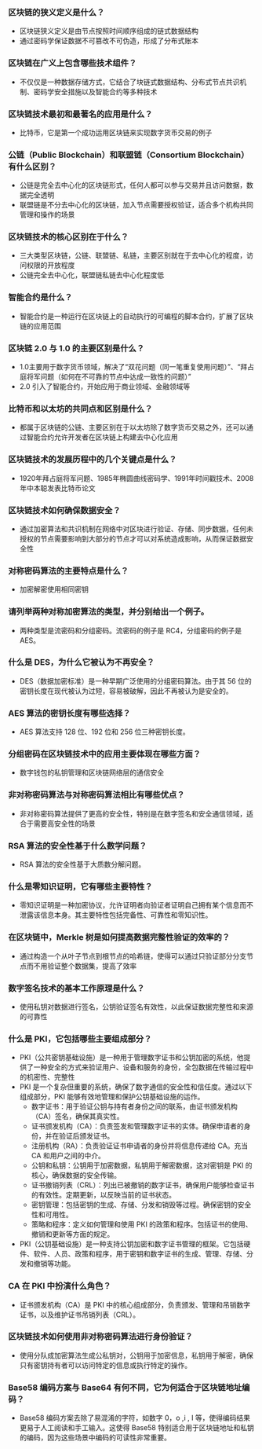 ### 区块链的狭义定义是什么？

- 区块链狭义定义是由节点按照时间顺序组成的链式数据结构
- 通过密码学保证数据不可篡改不可伪造，形成了分布式账本

### 区块链在广义上包含哪些技术组件？

- 不仅仅是一种数据存储方式，它结合了块链式数据结构、分布式节点共识机制、密码学安全措施以及智能合约等多种技术

### 区块链技术最初和最著名的应用是什么？

- 比特币，它是第一个成功运用区块链来实现数字货币交易的例子

### 公链（Public Blockchain）和联盟链（Consortium Blockchain）有什么区别？

- 公链是完全去中心化的区块链形式，任何人都可以参与交易并且访问数据，数据完全透明
- 联盟链是不分去中心化的区块链，加入节点需要授权验证，适合多个机构共同管理和操作的场景

### 区块链技术的核心区别在于什么？

- 三大类型区块链，公链、联盟链、私链，主要区别就在于去中心化的程度，访问权限的开放程度
- 公链完全去中心化，联盟链私链去中心化程度低

### 智能合约是什么？

- 智能合约是一种运行在区块链上的自动执行的可编程的脚本合约，扩展了区块链的应用范围

### 区块链 2.0 与 1.0 的主要区别是什么？

- 1.0主要用于数字货币领域，解决了“双花问题（同一笔重复使用问题）”、“拜占庭将军问题（如何在不可靠的节点中达成一致性的问题）”
- 2.0 引入了智能合约，开始应用于商业领域、金融领域等

### 比特币和以太坊的共同点和区别是什么？

- 都属于区块链的公链、主要区别在于以太坊除了数字货币交易之外，还可以通过智能合约允许开发者在区块链上构建去中心化应用

### 区块链技术的发展历程中的几个关键点是什么？

- 1920年拜占庭将军问题、1985年椭圆曲线密码学、1991年时间戳技术、2008年中本聪发表比特币论文

### 区块链技术如何确保数据安全？

- 通过加密算法和共识机制在网络中对区块进行验证、存储、同步数据，任何未授权的节点需要影响到大部分的节点才可以对系统造成影响，从而保证数据安全性

### **对称密码算法的主要特点是什么？**

- 加密解密使用相同密钥

### **请列举两种对称加密算法的类型，并分别给出一个例子。**

- 两种类型是流密码和分组密码。流密码的例子是 RC4，分组密码的例子是 AES。

### **什么是 DES，为什么它被认为不再安全？**

- DES（数据加密标准）是一种早期广泛使用的分组密码算法。由于其 56 位的密钥长度在现代被认为过短，容易被破解，因此不再被认为是安全的。

### **AES 算法的密钥长度有哪些选择？**

- AES 算法支持 128 位、192 位和 256 位三种密钥长度。

### **分组密码在区块链技术中的应用主要体现在哪些方面？**

- 数字钱包的私钥管理和区块链网络层的通信安全

### **非对称密码算法与对称密码算法相比有哪些优点？**

- 非对称密码算法提供了更高的安全性，特别是在数字签名和安全通信领域，适合于需要高安全性的场景

### **RSA 算法的安全性基于什么数学问题？**

- RSA 算法的安全性基于大质数分解问题。

### **什么是零知识证明，它有哪些主要特性？**

- 零知识证明是一种加密协议，允许证明者向验证者证明自己拥有某个信息而不泄露该信息本身。其主要特性包括完备性、可靠性和零知识性。

### **在区块链中，Merkle 树是如何提高数据完整性验证的效率的？**

- 通过构造一个从叶子节点到根节点的哈希链，使得可以通过只验证部分分支节点而不用验证整个数据集，提高了效率

### **数字签名技术的基本工作原理是什么？**

- 使用私钥对数据进行签名，公钥验证签名有效性，以此保证数据完整性和来源的可靠性

### **什么是 PKI，它包括哪些主要组成部分？**

- PKI（公共密钥基础设施）是一种用于管理数字证书和公钥加密的系统，他提供了一种安全的方式来验证用户、设备和服务的身份，全包数据在传输过程中的机密性、完整性
- PKI 是一个复杂但重要的系统，确保了数字通信的安全性和信任度。通过以下组成部分，PKI 能够有效地管理和保护公钥基础设施的运作。
  - 数字证书：用于验证公钥与持有者身份之间的联系，由证书颁发机构（CA）签名，确保其真实性。
  - 证书颁发机构（CA）：负责签发和管理数字证书的实体。确保申请者的身份，并在验证后颁发证书。
  - 注册机构（RA）：负责验证证书申请者的身份并将信息传递给 CA。充当 CA 和用户之间的中介。
  - 公钥和私钥：公钥用于加密数据，私钥用于解密数据，这对密钥是 PKI 的核心，确保数据的安全传输。
  - 证书撤销列表（CRL）：列出已被撤销的数字证书，确保用户能够检查证书的有效性。定期更新，以反映当前的证书状态。
  - 密钥管理：包括密钥的生成、存储、分发和销毁等过程。确保密钥的安全性和可用性。
  - 策略和程序：定义如何管理和使用 PKI 的政策和程序。包括证书的使用、撤销和更新等方面的规定。
- PKI（公钥基础设施）是一种支持公钥加密和数字证书管理的框架。它包括硬件、软件、人员、政策和程序，用于密钥和数字证书的生成、管理、存储、分发和撤销等功能。

### **CA 在 PKI 中扮演什么角色？**

- 证书颁发机构（CA）是 PKI 中的核心组成部分，负责颁发、管理和吊销数字证书，以及维护证书吊销列表（CRL）。

### **区块链技术如何使用非对称密码算法进行身份验证？**

- 使用分队成加密算法生成公私钥对，公钥用于加密信息，私钥用于解密，确保只有密钥持有者可以访问特定的信息或执行特定的操作。

### **Base58 编码方案与 Base64 有何不同，它为何适合于区块链地址编码？**

- Base58 编码方案去除了易混淆的字符，如数字 0，o ,i , I 等，使得编码结果更易于人工阅读和手工输入。这使得 Base58 特别适合用于区块链地址和私钥的编码，因为这些场景中编码的可读性非常重要。
